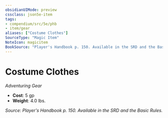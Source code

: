 ```yaml
---
obsidianUIMode: preview
cssclass: json5e-item
tags:
- compendium/src/5e/phb
- item/gear
aliases: ["Costume Clothes"]
SourceType: "Magic Item"
NoteIcon: magicitem
BookSource: "Player's Handbook p. 150. Available in the SRD and the Basic Rules."
---
```

# Costume Clothes
*Adventuring Gear*  

- **Cost**: 5 gp
- **Weight**: 4.0 lbs.

*Source: Player's Handbook p. 150. Available in the SRD and the Basic Rules.*